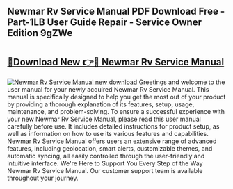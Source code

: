 ## Newmar Rv Service Manual PDF Download Free - Part-1LB User Guide Repair - Service Owner Edition 9gZWe

# <h2><a href="http://bc38870.oget.top/?id=Newmar+Rv+Service+Manual">🔗Download New 👉🔴 Newmar Rv Service Manual</a></h2>

[![Newmar Rv Service Manual new download](https://i.imgur.com/5g1atiW.png)](http://bc38870.oget.top/?id=Newmar+Rv+Service+Manual)
Greetings and welcome to the user manual for your newly acquired Newmar Rv Service Manual. This manual is specifically designed to help you get the most out of your product by providing a thorough explanation of its features, setup, usage, maintenance, and problem-solving. To ensure a successful experience with your new Newmar Rv Service Manual, please read this user manual carefully before use. It includes detailed instructions for product setup, as well as information on how to use its various features and capabilities. Newmar Rv Service Manual offers users an extensive range of advanced features, including geolocation, smart alerts, customizable themes, and automatic syncing, all easily controlled through the user-friendly and intuitive interface. We're Here to Support You Every Step of the Way Newmar Rv Service Manual. Our customer support team is available throughout your journey.
